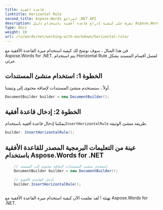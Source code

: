 ```yaml
---
title: قاعدة افقية
linktitle: Horizontal Rule
second_title: Aspose.Words لمراجع .NET API
description: تعرف على كيفية إدراج قاعدة أفقية باستخدام دليل Aspose.Words for .NET خطوة بخطوة.
type: docs
weight: 10
url: /ru/words/net/working-with-markdown/horizontal-rule/
---
```


في هذا المثال ، سوف نوضح لك كيفية استخدام ميزة القاعدة الأفقية مع Aspose.Words for .NET. يتم استخدام Horizontal Rule لفصل أقسام المستند بشكل مرئي.

## الخطوة 1: استخدام منشئ المستندات

أولاً ، سنستخدم منشئ المستندات لإضافة محتوى إلى وثيقتنا.

```csharp
DocumentBuilder builder = new DocumentBuilder();
```

## الخطوة 2: إدخال قاعدة أفقية

 يمكننا إدخال قاعدة أفقية باستخدام`InsertHorizontalRule` طريقة منشئ الوثيقة.

```csharp
builder. InsertHorizontalRule();
```

## عينة من التعليمات البرمجية المصدر للقاعدة الأفقية باستخدام Aspose.Words for .NET

```csharp
	// استخدم منشئ المستندات لإضافة محتوى إلى المستند.
	DocumentBuilder builder = new DocumentBuilder();

	// أدخل القاعدة الأفقية.
	builder.InsertHorizontalRule();
            
```

تهنئة ! لقد تعلمت الآن كيفية استخدام ميزة القاعدة الأفقية مع Aspose.Words for .NET.



